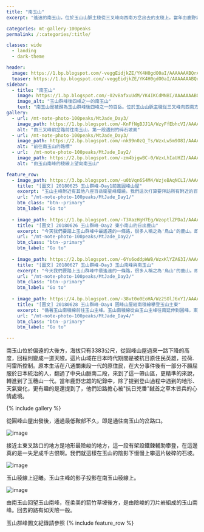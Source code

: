 ```yaml
---
title: "南玉山"
excerpt: "遙遠的南玉山，位於玉山山脈主稜從三叉峰向西南方岔出去的支稜上。當年由鹿野忠雄文明首登。"

categories: mt-gallery-100peaks
permalink: /:categories/:title/

classes: wide
  - landing
  - dark-theme

header:
  image: https://1.bp.blogspot.com/-veggEidjkZE/YK4H0gdO0aI/AAAAAAABQrA/b1omHC-QwrkzZQ7hhI6EiCz8tIFceB5DACLcBGAsYHQ/s2048/IMG_8835.JPG
  teaser: https://1.bp.blogspot.com/-veggEidjkZE/YK4H0gdO0aI/AAAAAAABQrA/b1omHC-QwrkzZQ7hhI6EiCz8tIFceB5DACLcBGAsYHQ/s640/IMG_8835.JPG
sidebar:
  - title: "南玉山"
    image: https://1.bp.blogspot.com/-02vBafxuUdM/YK4IKCdMNBI/AAAAAAABQro/VhCEnD9l78Y7GSfaVa_zy8kq64pVrkV8gCLcBGAsYHQ/s640/IMG_8854.JPG
    image_alt: "玉山群峰後四峰之一的南玉山"
    text: "南玉山是被歸為玉山群峰後四峰之一的百岳。位於玉山山脈主稜從三叉峰向西南方岔出去的支稜上。登山者通常先住在圓峰山屋，再用一天的時間來回。"
gallery:
  - url: /mt-note-photo-100peaks/MtJade_Day3/
    image_path: https://1.bp.blogspot.com/-KnFfNgBJJ1A/WzyFfEbhcVI/AAAAAAAA3Es/34yg-BTH-ysPsAw7qoEsTrq7knLjLEW6gCLcBGAs/s640/_MG_8697.JPG
    alt: "由三叉峰前岔路前往南玉山，第一段遇到的碎石坡面"
  - url: /mt-note-photo-100peaks/MtJade_Day3/
    image_path: https://2.bp.blogspot.com/-nk99n0zQ_Ts/WzxLw5m9O8I/AAAAAAAA3Bw/-IL7_a_lZZQr66Mt_6Ao8gL-QYOKrPfygCLcBGAs/s640/_MG_8710.JPG
    alt: "前往南玉山的路標"
  - url:  /mt-note-photo-100peaks/MtJade_Day2/
    image_path: https://2.bp.blogspot.com/-zm4bjgwBC-0/WzxLhIaUHZI/AAAAAAAA3Bc/piNX62kqAggvL9bRbz4zWx65yt9N9tBuACLcBGAs/s640/_MG_8703.JPG
    alt: "由玉山南峰的稜線上望向南玉山"

feature_row:
  - image_path: https://3.bp.blogspot.com/-u0bVqn6S4M4/WzjeBAqNCLI/AAAAAAAA22w/mIC6J3mBFNAfUhbbNuHIYWy38DFhuNdBwCPcBGAYYCw/s640/_MG_8385.JPG
    title: "[圖文] 20180625 玉山群峰-Day1前進圓峰山屋"
    excerpt: "玉山主峰附近有其他八座百岳衛星峰環繞。我們這次打算要拜訪所有附近的百岳，通稱玉山群峰。這次我們拜訪次序為：玉山前峰、東小南山、鹿山、玉山南峰、南玉山、玉山主峰、玉山東峰、玉山西峰。以及我們後來漏掉沒去的玉山北峰。"
    url: "/mt-note-photo-100peaks/MtJade_Day1/"
    btn_class: "btn--primary"
    btn_label: "Go to"
  
  - image_path: https://1.bp.blogspot.com/-T3XazHgH7Eg/WzoptlZPDaI/AAAAAAAA25I/k2yLYVNK428h9cc7gjn6yzYdTPaZXt17ACEwYBhgL/s640/_MG_8455.JPG
    title: "[圖文] 20180626 玉山群峰-Day2 東小南山的日出鹿山"
    excerpt: "今天我們要踏上玉山群峰中最遙遠的一條路，很多人稱之為'鳥山'的鹿山。即使是夏天，海拔超過三千六的圓峰山屋凌晨的溫度可是只有個位數，要爬出睡袋需要下很大的決心。今天我們要爬的山包含東小南山以及鹿山，這兩座山為玉山群峰後四峰之中相對遙遠的兩座百岳。"
    url: "/mt-note-photo-100peaks/MtJade_Day2/"
    btn_class: "btn--primary"
    btn_label: "Go to"
  
  - image_path: https://2.bp.blogspot.com/-6Ys6oddpWW8/WzxKlYZA63I/AAAAAAAA3AI/aQ1p1XjCExAVXrbo4MHfp_ymqBjN6ONUACPcBGAYYCw/s640/_MG_8683.JPG
    title: "[圖文] 20180627 玉山群峰-Day3 玉山南峰與南玉山"
    excerpt: "今天我們要踏上玉山群峰中最遙遠的一條路，很多人稱之為'鳥山'的鹿山。即使是夏天，海拔超過三千六的圓峰山屋凌晨的溫度可是只有個位數，要爬出睡袋需要下很大的決心。今天我們要爬的山包含東小南山以及鹿山，這兩座山為玉山群峰後四峰之中相對遙遠的兩座百岳。"
    url: "/mt-note-photo-100peaks/MtJade_Day3/"
    btn_class: "btn--primary"
    btn_label: "Go to"
  
  - image_path: https://4.bp.blogspot.com/-38vt0o0EoHA/Wz2SOlJ6xYI/AAAAAAAA3IE/d0PN9U9fH5830P8uTz--24hmlS_oQxXjgCPcBGAYYCw/s640/_MG_8794.JPG
    title: "[圖文] 20180628 玉山群峰-Day4 圓峰山屋經南稜線攀登玉山主東"
    excerpt: "循著玉山南稜線前往玉山主峰。玉山南稜線從由玉山主峰往南延伸到圓峰，東西兩側一起侵蝕這條稜線，使得這條稜線的地質破碎，走在南稜線上，往左往右看都是斷崖。如果想要知道自己有沒有懼高症，來一趟南稜線就對了。"
    url: "/mt-note-photo-100peaks/MtJade_Day4/"
    btn_class: "btn--primary"
    btn_label: "Go to"

---
```


南玉山位於偏遠的大後方，海拔只有3383公尺，從圓峰山屋過來一路下降的高度，回程則變成一道天險。這片山域在日本時代期間是被抗日原住民英雄，拉荷.阿雷所控制。原本生活在八通關東段一代的原住民，在大分事件後有一部分不願屈服於日本統治的人，翻過了中央山脈南二段，來到了這一帶山區，更精準的來說，轉進到了玉穗山一代。當年鹿野忠雄的紀錄中，除了提到登山過程中遇到的地形、天氣變化，更有趣的是還提到了，他們沿路擔心被"抗日兇番"馘首之草木皆兵的心情處境。

{% include gallery %}

從圓峰山屋出發後，通過最低鞍部不久，即是通往南玉山的岔路口。

![image](https://2.bp.blogspot.com/-fLb0A2gLsyI/WzyFfGhKwSI/AAAAAAAA3Eo/t6eKEQsjbho4Qu9TgIBzCXfMuR23ID4cACLcBGAs/s1600/_MG_8696.JPG)

接近主東叉路口的地方是地形最險峻的地方，這一段有架設鐵鍊輔助攀登，在這邊真的是一失足成千古恨啊。我們就這樣在玉山的陰影下慢慢上攀這片破碎的石坡。

![image](https://4.bp.blogspot.com/-R19y_wLA9ng/WzxIAejNNaI/AAAAAAAA29w/3wPvVSnLB28GY3fi-54T9rDyL7gXiRYkACLcBGAs/s1600/_MG_8638.JPG)

玉山稜線上迎曦。玉山主峰的影子投影在南玉山稜線上。

![image](https://1.bp.blogspot.com/-g62jrZ58ZSU/YK4IR1mjwVI/AAAAAAABQsI/nwmoX5BzRrQUMoohD5m2C6J72u_k7I86ACLcBGAsYHQ/s2048/IMG_8878.JPG)

由南玉山回望玉山南峰，在柔美的箭竹草坡後方，是由險峻的刀片岩組成的玉山南峰。回去的路有如天險一般。  

玉山群峰圖文紀錄請參照
{% include feature_row %}